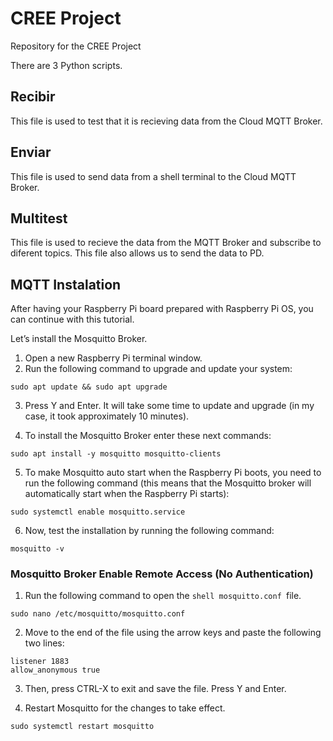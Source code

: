 # CREE Project
Repository for the CREE Project

There are 3 Python scripts. 

## Recibir
This file is used to test that it is recieving data from the Cloud MQTT Broker.

## Enviar
 
This file is used to send data from a shell terminal to the Cloud MQTT Broker.

## Multitest

This file is used to recieve the data from the MQTT Broker and subscribe to diferent topics. 
This file also allows us to send the data to PD. 


## MQTT Instalation

After having your Raspberry Pi board prepared with Raspberry Pi OS, you can continue with this tutorial. 

Let’s install the Mosquitto Broker.

1) Open a new Raspberry Pi terminal window. 
2) Run the following command to upgrade and update your system:

```shell
sudo apt update && sudo apt upgrade
```
3) Press Y and Enter. It will take some time to update and upgrade (in my case, it took approximately 10 minutes).

4) To install the Mosquitto Broker enter these next commands:
```shell
sudo apt install -y mosquitto mosquitto-clients
```

5) To make Mosquitto auto start when the Raspberry Pi boots, you need to run the following command (this means that the Mosquitto broker will automatically start when the Raspberry Pi starts):

```shell
sudo systemctl enable mosquitto.service
```
6) Now, test the installation by running the following command:
```shell
mosquitto -v
```


### Mosquitto Broker Enable Remote Access (No Authentication)

1) Run the following command to open the ```shell mosquitto.conf ```file.
```shell
sudo nano /etc/mosquitto/mosquitto.conf
```

2) Move to the end of the file using the arrow keys and paste the following two lines:

```shell
listener 1883
allow_anonymous true
```
3) Then, press CTRL-X to exit and save the file. Press Y and Enter.
 
4) Restart Mosquitto for the changes to take effect.
```shell
sudo systemctl restart mosquitto
```

